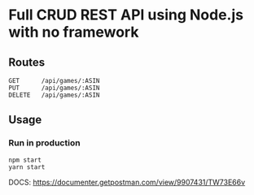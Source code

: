 # Full CRUD REST API using Node.js with no framework

## Routes
```
GET      /api/games/:ASIN
PUT      /api/games/:ASIN
DELETE   /api/games/:ASIN
```

## Usage

### Run in production
```
npm start
yarn start
```

DOCS: https://documenter.getpostman.com/view/9907431/TW73E66v
